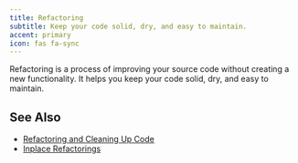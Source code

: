 ```yaml
---
title: Refactoring
subtitle: Keep your code solid, dry, and easy to maintain.
accent: primary
icon: fas fa-sync
---
```


Refactoring is a process of improving your source code without creating a new functionality. It helps you keep your code solid, dry, and easy to maintain.

## See Also
- [Refactoring and Cleaning Up Code](https://www.jetbrains.com/help/rider/Refactoring_and_Cleaning_Code.html)
- [Inplace Refactorings](https://www.jetbrains.com/help/rider/Refactorings__Inplace_Refactorings.html#change_signature)
